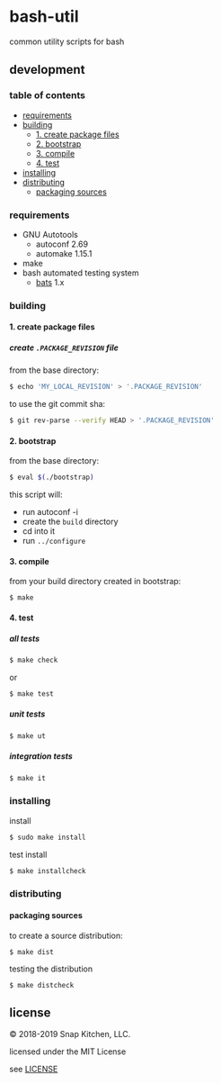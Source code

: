 # bash-util

common utility scripts for bash

## development

### table of contents

- [requirements](#requirements)
- [building](#building)
	- [1. create package files](#1-create-package-files)
	- [2. bootstrap](#2-bootstrap)
	- [3. compile](#3-compile)
	- [4. test](#4-test)
- [installing](#installing)
- [distributing](#distributing)
	- [packaging sources](#packaging-sources)

### requirements

- GNU Autotools
	- autoconf 2.69
	- automake 1.15.1
- make
- bash automated testing system
	- [bats](https://github.com/bats-core/bats-core) 1.x

### building

#### 1. create package files

##### create `.PACKAGE_REVISION` file

from the base directory:

```sh
$ echo 'MY_LOCAL_REVISION' > '.PACKAGE_REVISION'
```

to use the git commit sha:

```sh
$ git rev-parse --verify HEAD > '.PACKAGE_REVISION'
```

#### 2. bootstrap

from the base directory:

```sh
$ eval $(./bootstrap)
```

this script will:

- run autoconf -i
- create the `build` directory
- cd into it
- run `../configure`

#### 3. compile

from your build directory created in bootstrap:

`$ make`

#### 4. test

##### all tests

```sh
$ make check
```

or

```sh
$ make test
```

##### unit tests

```sh
$ make ut
```

##### integration tests

```sh
$ make it
```

### installing

install

```sh
$ sudo make install
```

test install

```sh
$ make installcheck
```

### distributing

#### packaging sources

to create a source distribution:

```
$ make dist
```

testing the distribution

```
$ make distcheck
```

## license

© 2018-2019 Snap Kitchen, LLC.

licensed under the MIT License

see [LICENSE](../LICENSE)
